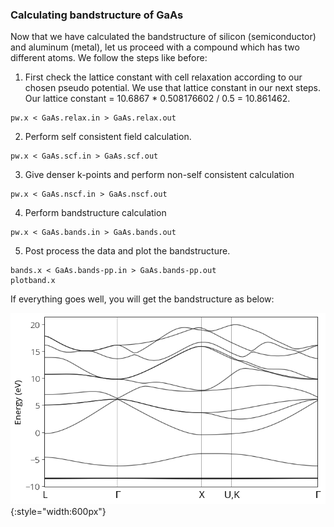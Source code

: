 ### Calculating bandstructure of GaAs 

Now that we have calculated the bandstructure of silicon (semiconductor) and aluminum (metal), let us proceed with a compound which has two different atoms. We follow the steps like before: 


1) First check the lattice constant with cell relaxation according to our chosen pseudo potential. We use that lattice constant in our next steps. 
Our lattice constant = 10.6867 * 0.508176602 / 0.5 = 10.861462. 
```
pw.x < GaAs.relax.in > GaAs.relax.out
```

2) Perform self consistent field calculation. 
```
pw.x < GaAs.scf.in > GaAs.scf.out
```

3) Give denser k-points and perform non-self consistent calculation  
```
pw.x < GaAs.nscf.in > GaAs.nscf.out
```

4) Perform bandstructure calculation 
```
pw.x < GaAs.bands.in > GaAs.bands.out 
```

5) Post process the data and plot the bandstructure. 
```
bands.x < GaAs.bands-pp.in > GaAs.bands-pp.out 
plotband.x
```
If everything goes well, you will get the bandstructure as below: 

![GaAs-bandstructure](../img/band-GaAs.png){:style="width:600px"} 
